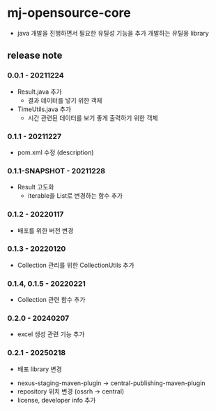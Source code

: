 # mj-opensource-core
 - java 개발을 진행하면서 필요한 유틸성 기능을 추가 개발하는 유틸용 library


## release note
### 0.0.1 - 20211224
 + Result.java 추가
   - 결과 데이터를 넣기 위한 객체
 + TimeUtils.java 추가
   - 시간 관련된 데이터를 보기 좋게 출력하기 위한 객체 

### 0.1.1 - 20211227
 + pom.xml 수정 (description)

### 0.1.1-SNAPSHOT - 20211228
 + Result 고도화
   - iterable을 List로 변경하는 함수 추가

### 0.1.2 - 20220117
+ 배포를 위한 버전 변경

### 0.1.3 - 20220120
+ Collection 관리를 위한 CollectionUtils 추가 

### 0.1.4, 0.1.5 - 20220221
+ Collection 관련 함수 추가 

### 0.2.0 - 20240207
+ excel 생성 관련 기능 추가

### 0.2.1 - 20250218
 - 배포 library 변경 
  + nexus-staging-maven-plugin -> central-publishing-maven-plugin
  + repository 위치 변경 (ossrh -> central)
  + license, developer info 추가